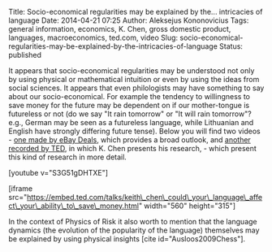 Title: Socio-economical regularities may be explained by the... intricacies of language
Date: 2014-04-21 07:25
Author: Aleksejus Kononovicius
Tags: general information, economics, K. Chen, gross domestic product, languages, macroeconomics, ted.com, video
Slug: socio-economical-regularities-may-be-explained-by-the-intricacies-of-language
Status: published

It appears that socio-economical regularities
may be understood not only by using physical or mathematical intuition
or even by using the ideas from social sciences. It appears that even
philologists may have something to say about our socio-economical. For
example the tendency to willingness to save money for the future may be
dependent on if our mother-tongue is futureless or not (do we say "It
rain tomorrow" or "It will rain tomorrow"? e.g., German may be seen as a
futureless language, while Lithuanian and English have strongly
differing future tense). Below you will find two videos - [one made by
eBay Deals](https://www.youtube.com/watch?v=S3G51gDHTXE), which provides
a broad outlook, and [another recorded by
TED](https://www.ted.com/talks/keith_chen_could_your_language_affect_your_ability_to_save_money.html "Video on ted.com"),
in which K. Chen presents his research, - which present this kind of
research in more detail.<!--more-->

[youtube v="S3G51gDHTXE"]

\[iframe
src="https://embed.ted.com/talks/keith\_chen\_could\_your\_language\_affect\_your\_ability\_to\_save\_money.html"
width="560" height="315"\]

In the context of Physics of Risk it also worth to mention that the
language dynamics (the evolution of the popularity of the language)
themselves may be explained by using physical insights \[cite
id="Ausloos2009Chess"\].
